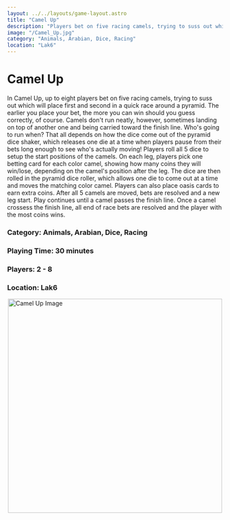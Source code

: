 ```yaml
---
layout: ../../layouts/game-layout.astro
title: "Camel Up"
description: "Players bet on five racing camels, trying to suss out which will place first and second in a race around a pyramid."
image: "/Camel_Up.jpg"
category: "Animals, Arabian, Dice, Racing"
location: "Lak6"
---
```

# Camel Up

In Camel Up, up to eight players bet on five racing camels, trying to suss out which will place first and second in a quick race around a pyramid. The earlier you place your bet, the more you can win   should you guess correctly, of course. Camels don't run neatly, however, sometimes landing on top of another one and being carried toward the finish line. Who's going to run when? That all depends on how the dice come out of the pyramid dice shaker, which releases one die at a time when players pause from their bets long enough to see who's actually moving!  Players roll all 5 dice to setup the start positions of the camels.  On each leg, players pick one betting card for each color camel, showing how many coins they will win/lose, depending on the camel's position after the leg.  The dice are then rolled in the pyramid dice roller, which allows one die to come out at a time and moves the matching color camel.  Players can also place oasis cards to earn extra coins.  After all 5 camels are moved, bets are resolved and a new leg start.  Play continues until a camel passes the finish line.  Once a camel crossess the finish line, all end of race bets are resolved and the player with the most coins wins.  

### Category: Animals, Arabian, Dice, Racing

### Playing Time: 30 minutes

### Players: 2 - 8

### Location: Lak6

<img src="/Camel_Up.jpg" alt="Camel Up Image" width="500" style="display: block; margin: 0 auto">

